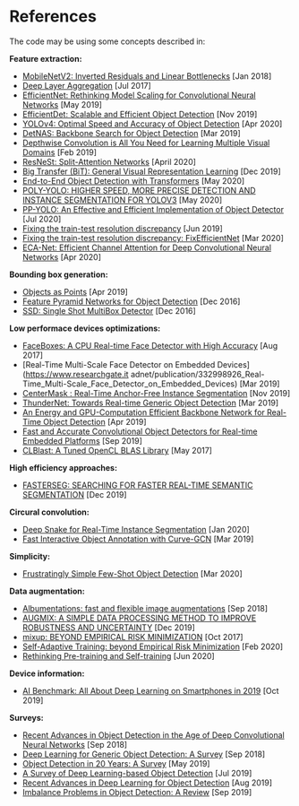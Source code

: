 # References

The code may be using some concepts described in:

**Feature extraction:**  
- [MobileNetV2: Inverted Residuals and Linear Bottlenecks](https://arxiv.org/pdf/1801.04381.pdf) [Jan 2018]
- [Deep Layer Aggregation](https://arxiv.org/pdf/1707.06484.pdf) [Jul 2017]
- [EfficientNet: Rethinking Model Scaling for Convolutional Neural Networks](https://arxiv.org/pdf/1905.11946.pdf) [May 2019]
- [EfficientDet: Scalable and Efficient Object Detection](https://arxiv.org/pdf/1911.09070.pdf) [Nov 2019]
- [YOLOv4: Optimal Speed and Accuracy of Object Detection](https://arxiv.org/pdf/2004.10934.pdf) [Apr 2020]
- [DetNAS: Backbone Search for Object Detection](https://arxiv.org/pdf/1903.10979.pdf) [Mar 2019]
- [Depthwise Convolution is All You Need for Learning Multiple Visual Domains](https://arxiv.org/pdf/1902.00927.pdf) [Feb 2019]
- [ResNeSt: Split-Attention Networks](https://arxiv.org/pdf/2004.08955v1.pdf) [April 2020] 
- [Big Transfer (BiT):
General Visual Representation Learning](https://arxiv.org/pdf/1912.11370v3.pdf) [Dec 2019]
- [End-to-End Object Detection with Transformers](https://arxiv.org/pdf/2005.12872v2.pdf) [May 2020]
- [POLY-YOLO: HIGHER SPEED, MORE PRECISE DETECTION AND
INSTANCE SEGMENTATION FOR YOLOV3](https://arxiv.org/pdf/2005.13243.pdf) [May 2020]
- [PP-YOLO: An Effective and Efficient Implementation of Object Detector](https://arxiv.org/pdf/2007.12099v2.pdf) [Jul 2020]
- [Fixing the train-test resolution discrepancy](https://arxiv.org/pdf/1906.06423.pdf) [Jun 2019]
- [Fixing the train-test resolution discrepancy: FixEfficientNet](https://arxiv.org/pdf/2003.08237v4.pdf) [Mar 2020]
- [ECA-Net: Efficient Channel Attention for Deep Convolutional Neural Networks](https://arxiv.org/pdf/1910.03151v4.pdf) [Apr 2020]

**Bounding box generation:**
- [Objects as Points](https://arxiv.org/pdf/1904.07850.pdf) [Apr 2019]
- [Feature Pyramid Networks for Object Detection](https://arxiv.org/pdf/1612.03144.pdf) [Dec 2016]
- [SSD: Single Shot MultiBox Detector](https://arxiv.org/pdf/1512.02325.pdf) [Dec 2016]

**Low performace devices optimizations:**
- [FaceBoxes: A CPU Real-time Face Detector with High Accuracy](https://arxiv.org/pdf/1708.05234.pdf) [Aug 2017]
- [Real-Time Multi-Scale Face Detector on Embedded Devices](https://www.researchgate.it adnet/publication/332998926_Real-Time_Multi-Scale_Face_Detector_on_Embedded_Devices) [Mar 2019]
- [CenterMask : Real-Time Anchor-Free Instance Segmentation](https://arxiv.org/pdf/1911.06667.pdf) [Nov 2019]
- [ThunderNet: Towards Real-time Generic Object Detection](https://arxiv.org/pdf/1903.11752.pdf) [Mar 2019]
- [An Energy and GPU-Computation Efficient Backbone Network for Real-Time Object Detection](https://arxiv.org/pdf/1904.09730v1.pdf) [Apr 2019]
- [Fast and Accurate Convolutional Object Detectors for Real-time Embedded Platforms](https://arxiv.org/pdf/1909.10798.pdf) [Sep 2019]
- [CLBlast: A Tuned OpenCL BLAS Library](https://arxiv.org/pdf/1705.05249.pdf) [May 2017]

**High efficiency approaches:**
- [FASTERSEG: SEARCHING FOR FASTER REAL-TIME SEMANTIC SEGMENTATION](https://arxiv.org/pdf/1912.10917.pdf) [Dec 2019]

**Circural convolution:**
- [Deep Snake for Real-Time Instance Segmentation](https://arxiv.org/pdf/2001.01629.pdf) [Jan 2020]
- [Fast Interactive Object Annotation with Curve-GCN](https://arxiv.org/pdf/1903.06874.pdf) [Mar 2019]

**Simplicity:**
- [Frustratingly Simple Few-Shot Object Detection](https://arxiv.org/pdf/2003.06957v1.pdf) [Mar 2020]

**Data augmentation:**
- [Albumentations: fast and flexible image
augmentations](https://arxiv.org/pdf/1809.06839.pdf) [Sep 2018]
- [AUGMIX: A SIMPLE DATA PROCESSING METHOD TO
IMPROVE ROBUSTNESS AND UNCERTAINTY](https://arxiv.org/pdf/1912.02781.pdf) [Dec 2019]
- [mixup: BEYOND EMPIRICAL RISK MINIMIZATION](https://arxiv.org/pdf/1710.09412.pdf) [Oct 2017]
- [Self-Adaptive Training: beyond Empirical Risk Minimization](https://arxiv.org/pdf/2002.10319.pdf) [Feb 2020]
- [Rethinking Pre-training and Self-training](https://arxiv.org/pdf/2006.06882v1.pdf) [Jun 2020]

**Device information:**
- [AI Benchmark: All About Deep Learning on Smartphones in 2019](https://arxiv.org/pdf/1910.06663.pdf) [Oct 2019]

**Surveys:**
- [Recent Advances in Object Detection in the Age of Deep Convolutional Neural Networks](https://arxiv.org/pdf/1809.03193.pdf) [Sep 2018]
- [Deep Learning for Generic Object Detection: A Survey](https://arxiv.org/pdf/1809.02165.pdf) [Sep 2018]
- [Object Detection in 20 Years: A Survey](https://arxiv.org/pdf/1905.05055.pdf) [May 2019]
- [A Survey of Deep Learning-based Object Detection](https://arxiv.org/pdf/1907.09408.pdf) [Jul 2019]
- [Recent Advances in Deep Learning for Object Detection](https://arxiv.org/pdf/1908.03673.pdf) [Aug 2019]
- [Imbalance Problems in Object Detection: A Review](https://arxiv.org/pdf/1909.00169.pdf) [Sep 2019]